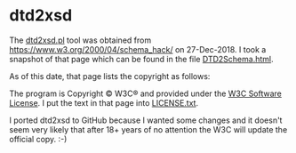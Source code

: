 # dtd2xsd

The [dtd2xsd.pl](dtd2xsd.pl) tool was obtained from
https://www.w3.org/2000/04/schema_hack/ on 27-Dec-2018.
I took a snapshot of that page which can be found in the file
[DTD2Schema.html](DTD2Schema.html).

As of this date, that page lists the copyright as follows:

The program is Copyright © W3C® and provided under the
[W3C Software License](https://www.w3.org/Consortium/Legal/copyright-software).
I put the text in that page into [LICENSE.txt](LICENSE.txt).

I ported dtd2xsd to GitHub because I wanted some changes and it doesn't
seem very likely that after 18+ years of no attention the W3C will
update the official copy.  :-)
